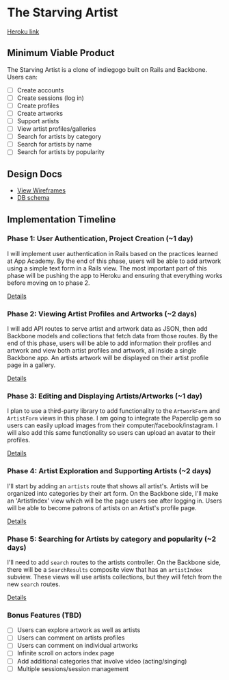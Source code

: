 # The Starving Artist

[Heroku link][heroku]

[heroku]: http://the-starving-artist.herokuapp.com

## Minimum Viable Product
The Starving Artist is a clone of indiegogo built on Rails and Backbone. Users can:

<!-- This is a Markdown checklist. Use it to keep track of your progress! -->

- [ ] Create accounts
- [ ] Create sessions (log in)
- [ ] Create profiles
- [ ] Create artworks
- [ ] Support artists
- [ ] View artist profiles/galleries
- [ ] Search for artists by category
- [ ] Search for artists by name
- [ ] Search for artists by popularity

## Design Docs
* [View Wireframes][views]
* [DB schema][schema]

[views]: ./docs/views.md
[schema]: ./docs/schema.md

## Implementation Timeline

### Phase 1: User Authentication, Project Creation (~1 day)
I will implement user authentication in Rails based on the practices learned at
App Academy. By the end of this phase, users will be able to add artwork
using a simple text form in a Rails view. The most important part of this
phase will be pushing the app to Heroku and ensuring that everything works
before moving on to phase 2.

[Details][phase-one]

### Phase 2: Viewing Artist Profiles and Artworks (~2 days)
I will add API routes to serve artist and artwork data as JSON, then add Backbone
models and collections that fetch data from those routes. By the end of this
phase, users will be able to add information their profiles and artwork
and view both artist profiles and artwork, all inside a single Backbone app.
An artists artwork will be displayed on their artist profile page in a gallery.

[Details][phase-two]

### Phase 3: Editing and Displaying Artists/Artworks (~1 day)
I plan to use a third-party library to add functionality to the `ArtworkForm` and
`ArtistForm` views in this phase. I am going to integrate the Paperclip gem so users
can easily upload images from their computer/facebook/instagram. I will also
add this same functionality so users can upload an avatar to their profiles.

[Details][phase-three]

### Phase 4: Artist Exploration and Supporting Artists (~2 days)
I'll start by adding an `artists` route that shows all artist's. Artists
will be organized into categories by their art form. On the Backbone side,
I'll make an 'ArtistIndex' view which will be the page users see after
logging in. Users will be able to become patrons of artists on an Artist's
profile page.

[Details][phase-four]

### Phase 5: Searching for Artists by category and popularity (~2 days)
I'll need to add `search` routes to the artists controller. On the
Backbone side, there will be a `SearchResults` composite view that has an
`artistIndex` subview. These views will use artists collections, but they
will fetch from the new `search` routes.

[Details][phase-five]

### Bonus Features (TBD)
- [ ] Users can explore artwork as well as artists
- [ ] Users can comment on artists profiles
- [ ] Users can comment on individual artworks
- [ ] Infinite scroll on actors index page
- [ ] Add additional categories that involve video (acting/singing)
- [ ] Multiple sessions/session management

[phase-one]: ./docs/phases/phase1.md
[phase-two]: ./docs/phases/phase2.md
[phase-three]: ./docs/phases/phase3.md
[phase-four]: ./docs/phases/phase4.md
[phase-five]: ./docs/phases/phase5.md
